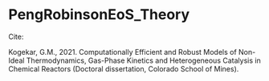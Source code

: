 # PengRobinsonEoS_Theory

Cite: 

Kogekar, G.M., 2021. Computationally Efficient and Robust Models of Non-Ideal Thermodynamics, Gas-Phase Kinetics and Heterogeneous Catalysis in Chemical Reactors (Doctoral dissertation, Colorado School of Mines).
